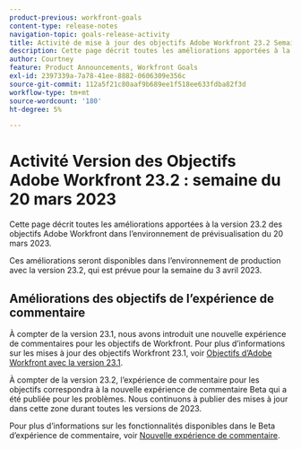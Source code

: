 ```yaml
---
product-previous: workfront-goals
content-type: release-notes
navigation-topic: goals-release-activity
title: Activité de mise à jour des objectifs Adobe Workfront 23.2 Semaine du 20 mars 2023
description: Cette page décrit toutes les améliorations apportées à la version 23.2 d’ objectifs d’Adobe Workfront à l’environnement Aperçu . Ces améliorations seront disponibles dans l’environnement de production au cours de la semaine du 20 mars 2023.
author: Courtney
feature: Product Announcements, Workfront Goals
exl-id: 2397339a-7a78-41ee-8882-0606309e356c
source-git-commit: 112a5f21c80aaf9b689ee1f518ee633fdba82f3d
workflow-type: tm+mt
source-wordcount: '180'
ht-degree: 5%

---
```


# Activité Version des Objectifs Adobe Workfront 23.2 : semaine du 20 mars 2023

Cette page décrit toutes les améliorations apportées à la version 23.2 des objectifs Adobe Workfront dans l’environnement de prévisualisation du 20 mars 2023.

Ces améliorations seront disponibles dans l’environnement de production avec la version 23.2, qui est prévue pour la semaine du 3 avril 2023.

## Améliorations des objectifs de l’expérience de commentaire

À compter de la version 23.1, nous avons introduit une nouvelle expérience de commentaires pour les objectifs de Workfront. Pour plus d’informations sur les mises à jour des objectifs Workfront 23.1, voir [Objectifs d’Adobe Workfront avec la version 23.1](/help/quicksilver/product-announcements/product-releases/goals-release-activity/goals-23-1-release/goals-23-1-release.md).

À compter de la version 23.2, l’expérience de commentaire pour les objectifs correspondra à la nouvelle expérience de commentaire Beta qui a été publiée pour les problèmes. Nous continuons à publier des mises à jour dans cette zone durant toutes les versions de 2023.

Pour plus d’informations sur les fonctionnalités disponibles dans le Beta d’expérience de commentaire, voir [Nouvelle expérience de commentaire](../../../betas/new-commenting-experience-beta/unified-commenting-experience.md).
